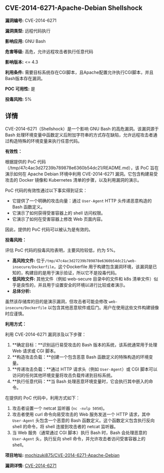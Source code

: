 ## CVE-2014-6271-Apache-Debian Shellshock

**漏洞编号:** CVE-2014-6271

**漏洞类型:** 远程代码执行

**影响应用:** GNU Bash

**危害等级:** 高危，允许远程攻击者执行任意代码

**影响版本:** <= 4.3

**利用条件:** 需要目标系统存在CGI脚本，且Apache配置允许执行CGI脚本，并且Bash版本存在漏洞。

**POC 可用性:** 是

**投毒风险:** 5%

## 详情

CVE-2014-6271（Shellshock）是一个影响 GNU Bash 的高危漏洞。该漏洞源于 Bash 处理环境变量中函数定义后附加字符串的方式存在缺陷，允许远程攻击者通过构造特殊的环境变量来执行任意代码。

**有效性：**

根据提供的 PoC 代码（/tmp/47c4ac3d27239b789878e6360b54dc21/README.md），该 PoC 旨在演示如何在 Apache Debian 环境中利用 CVE-2014-6271 漏洞。它包含构建易受攻击的 Docker 镜像和 Kubernetes 清单的步骤，以及利用漏洞的演示。

PoC 代码的有效性通过以下事实得到证实：

*   它提供了一个明确的攻击向量：通过 `User-Agent` HTTP 头传递恶意构造的 Bash 函数定义。
*   它演示了如何获得受害容器上的 shell 访问权限。
*   它演示了如何在受害容器上修改 Web 页面内容。

因此，提供的 PoC 代码可以被认为是有效的。

**投毒风险：**

评估 PoC 代码的投毒风险表明，主要风险较低，约为 5%。

*   **高风险文件:** 位于`/tmp/47c4ac3d27239b789878e6360b54dc21/web-insecure/Dockerfile`，这个Dockerfile 用于构建包含漏洞环境，该漏洞是已知的，构建目的是用于演示验证，所以它不是投毒代码。
*   **低风险文件:** 其他文件（例如 web-secure 目录中的文件和 k8s 清单文件）似乎是良性的，并且用于设置安全的环境以进行比较或者演示。
*   **总体分析:**

虽然该存储库的目的是演示漏洞，但攻击者可能会修改 `web-insecure/Dockerfile` 以包含其他恶意软件或后门。用户在使用这些文件构建镜像时应谨慎。

**利用方式：**

利用 CVE-2014-6271 漏洞涉及以下步骤：

1.  **确定目标：**识别运行易受攻击的 Bash 版本的系统，该系统通常用于处理 Web 请求或 CGI 脚本。
2.  **构造攻击负载：**创建一个包含恶意 Bash 函数定义的特殊构造的环境变量。
3.  **传递攻击负载：**通过 HTTP 请求头（例如 `User-Agent`）或 CGI 脚本可以访问的任何其他环境变量将攻击负载传递到目标系统。
4.  **执行任意代码：**当 Bash 处理恶意环境变量时，它会执行其中嵌入的命令。

在提供的 PoC 代码中，利用方式如下：

1.  攻击者设置一个 netcat 监听器 (`nc -nvlp 5050`)。
2.  攻击者使用 curl 命令向易受攻击的 Web 服务发送一个 HTTP 请求，其中 `User-Agent` 头包含一个恶意的 Bash 函数定义。这个函数定义包含执行反向 shell 的命令，将 shell 连接到攻击者的 netcat 监听器。
3.  当 Web 服务（通常通过 CGI 脚本）执行 Bash 时，Bash 会处理恶意的 `User-Agent` 头，执行反向 shell 命令，并允许攻击者访问受害容器上的 shell。

**项目地址:** [mochizuki875/CVE-2014-6271-Apache-Debian](https://github.com/mochizuki875/CVE-2014-6271-Apache-Debian)

**漏洞详情:** [CVE-2014-6271](https://nvd.nist.gov/vuln/detail/CVE-2014-6271)